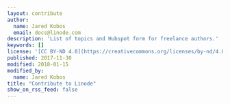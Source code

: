 ```yaml
---
layout: contribute
author:
  name: Jared Kobos
  email: docs@linode.com
description: 'List of topics and Hubspot form for freelance authors.'
keywords: []
license: '[CC BY-ND 4.0](https://creativecommons.org/licenses/by-nd/4.0)'
published: 2017-11-30
modified: 2018-01-15
modified_by:
  name: Jared Kobos
title: "Contribute to Linode"
show_on_rss_feed: false
---
```





